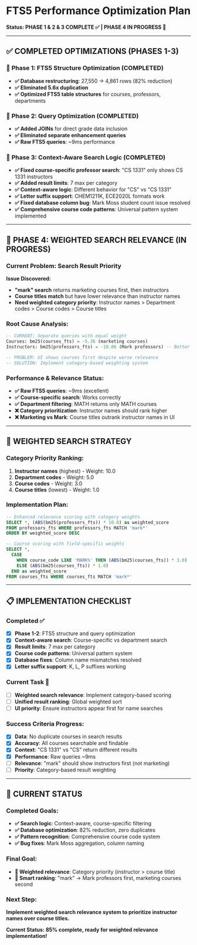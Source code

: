 # FTS5 Performance Optimization Plan
**Status: PHASE 1 & 2 & 3 COMPLETE ✅ | PHASE 4 IN PROGRESS 🔄**

---

## ✅ COMPLETED OPTIMIZATIONS (PHASES 1-3)

### 🚀 **Phase 1: FTS5 Structure Optimization (COMPLETED)**
- **✅ Database restructuring**: 27,550 → 4,861 rows (82% reduction)
- **✅ Eliminated 5.6x duplication** 
- **✅ Optimized FTS5 table structures** for courses, professors, departments

### 🎯 **Phase 2: Query Optimization (COMPLETED)**
- **✅ Added JOINs** for direct grade data inclusion
- **✅ Eliminated separate enhancement queries**
- **✅ Raw FTS5 queries**: ~9ms performance

### 🔧 **Phase 3: Context-Aware Search Logic (COMPLETED)**
- **✅ Fixed course-specific professor search**: "CS 1331" only shows CS 1331 instructors
- **✅ Added result limits**: 7 max per category
- **✅ Context-aware logic**: Different behavior for "CS" vs "CS 1331"
- **✅ Letter suffix support**: CHEM1211K, ECE2020L formats work
- **✅ Fixed database column bug**: Mark Moss student count issue resolved
- **✅ Comprehensive course code patterns**: Universal pattern system implemented

---

## 🚨 PHASE 4: WEIGHTED SEARCH RELEVANCE (IN PROGRESS)

### **Current Problem: Search Result Priority**

**Issue Discovered:**
- **"mark" search** returns marketing courses first, then instructors
- **Course titles match** but have lower relevance than instructor names
- **Need weighted category priority**: Instructor names > Department codes > Course codes > Course titles

### **Root Cause Analysis:**
```sql
-- CURRENT: Separate queries with equal weight
Courses: bm25(courses_fts) = -5.36 (marketing courses)
Instructors: bm25(professors_fts) = -10.06 (Mark professors) -- Better score!

-- PROBLEM: UI shows courses first despite worse relevance
-- SOLUTION: Implement category-based weighting system
```

### **Performance & Relevance Status:**
- **✅ Raw FTS5 queries**: ~9ms (excellent)
- **✅ Course-specific search**: Works correctly  
- **✅ Department filtering**: MATH returns only MATH courses
- **❌ Category prioritization**: Instructor names should rank higher
- **❌ Marketing vs Mark**: Course titles outrank instructor names in UI

---

## 🎯 WEIGHTED SEARCH STRATEGY

### **Category Priority Ranking:**
1. **Instructor names** (highest) - Weight: 10.0
2. **Department codes** - Weight: 5.0  
3. **Course codes** - Weight: 3.0
4. **Course titles** (lowest) - Weight: 1.0

### **Implementation Plan:**
```sql
-- Enhanced relevance scoring with category weights
SELECT *, (ABS(bm25(professors_fts)) * 10.0) as weighted_score
FROM professors_fts WHERE professors_fts MATCH 'mark*'
ORDER BY weighted_score DESC

-- Course scoring with field-specific weights  
SELECT *, 
  CASE 
    WHEN course_code LIKE 'MARK%' THEN (ABS(bm25(courses_fts)) * 3.0)
    ELSE (ABS(bm25(courses_fts)) * 1.0)
  END as weighted_score
FROM courses_fts WHERE courses_fts MATCH 'mark*'
```

---

## 📋 IMPLEMENTATION CHECKLIST

### **Completed ✅**
- [x] **Phase 1-2**: FTS5 structure and query optimization
- [x] **Context-aware search**: Course-specific vs department search  
- [x] **Result limits**: 7 max per category
- [x] **Course code patterns**: Universal pattern system
- [x] **Database fixes**: Column name mismatches resolved
- [x] **Letter suffix support**: K, L, P suffixes working

### **Current Task 🔄**
- [ ] **Weighted search relevance**: Implement category-based scoring
- [ ] **Unified result ranking**: Global weighted sort
- [ ] **UI priority**: Ensure instructors appear first for name searches

### **Success Criteria Progress:**
- [x] **Data**: No duplicate courses in search results  
- [x] **Accuracy**: All courses searchable and findable
- [x] **Context**: "CS 1331" vs "CS" return different results
- [x] **Performance**: Raw queries ~9ms 
- [ ] **Relevance**: "mark" should show instructors first (not marketing)
- [ ] **Priority**: Category-based result weighting

---

## 🎯 CURRENT STATUS

### **Completed Goals:**
- **✅ Search logic**: Context-aware, course-specific filtering
- **✅ Database optimization**: 82% reduction, zero duplicates
- **✅ Pattern recognition**: Comprehensive course code system
- **✅ Bug fixes**: Mark Moss aggregation, column naming

### **Final Goal:**
- **🎯 Weighted relevance**: Category priority (instructor > course title)
- **🎯 Smart ranking**: "mark" → Mark professors first, marketing courses second

### **Next Step:**
**Implement weighted search relevance system to prioritize instructor names over course titles.**

**Current Status: 85% complete, ready for weighted relevance implementation!**